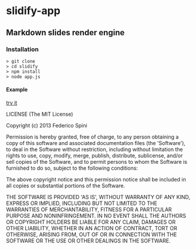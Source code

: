 # slidify-app

## Markdown slides render engine

### Installation

```
> git clone
> cd slidify
> npm install
> node app.js
```

#### Example

[try it](http://localhost:8000/slidify?md=https://raw.github.com/cvdlab/javascript-crumbs-slides/master/chapters/functions/Readme.md)

LICENSE
(The MIT License)

Copyright (c) 2013 Federico Spini

Permission is hereby granted, free of charge, to any person obtaining a copy of this software and associated documentation files (the 'Software'), to deal in the Software without restriction, including without limitation the rights to use, copy, modify, merge, publish, distribute, sublicense, and/or sell copies of the Software, and to permit persons to whom the Software is furnished to do so, subject to the following conditions:

The above copyright notice and this permission notice shall be included in all copies or substantial portions of the Software.

THE SOFTWARE IS PROVIDED 'AS IS', WITHOUT WARRANTY OF ANY KIND, EXPRESS OR IMPLIED, INCLUDING BUT NOT LIMITED TO THE WARRANTIES OF MERCHANTABILITY, FITNESS FOR A PARTICULAR PURPOSE AND NONINFRINGEMENT. IN NO EVENT SHALL THE AUTHORS OR COPYRIGHT HOLDERS BE LIABLE FOR ANY CLAIM, DAMAGES OR OTHER LIABILITY, WHETHER IN AN ACTION OF CONTRACT, TORT OR OTHERWISE, ARISING FROM, OUT OF OR IN CONNECTION WITH THE SOFTWARE OR THE USE OR OTHER DEALINGS IN THE SOFTWARE.
